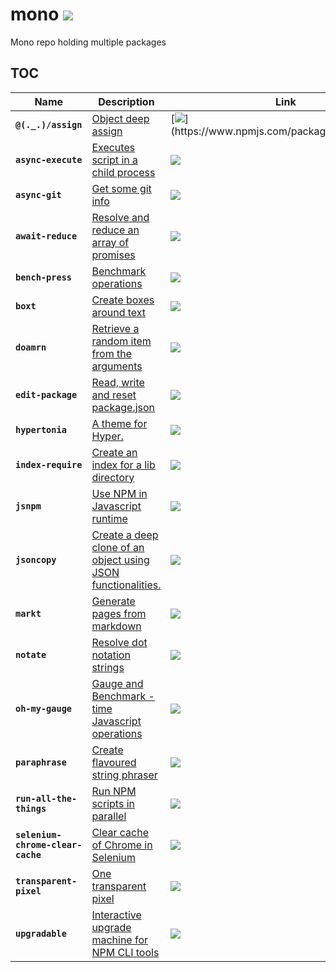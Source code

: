 # mono [![](https://circleci.com/gh/omrilotan/mono.svg?style=svg)](https://circleci.com/build-insights/gh/omrilotan/mono/master)
Mono repo holding multiple packages

## TOC

| Name | Description | Link
| --- | --- | ---
| **`@(._.)/assign`** | [Object deep assign](./packages/assign#readme) | [![](https://img.shields.io/npm/v/@(._.)/assign.svg)](https://www.npmjs.com/package/@(._.)/assign)
| **`async-execute`** | [Executes script in a child process](./packages/async-execute#readme) | [![](https://img.shields.io/npm/v/async-execute.svg)](https://www.npmjs.com/package/async-execute)
| **`async-git`** | [Get some git info](./packages/async-git#readme) | [![](https://img.shields.io/npm/v/async-git.svg)](https://www.npmjs.com/package/async-git)
| **`await-reduce`** | [Resolve and reduce an array of promises](./packages/await-reduce#readme) | [![](https://img.shields.io/npm/v/await-reduce.svg)](https://www.npmjs.com/package/await-reduce)
| **`bench-press`** | [Benchmark operations](./packages/bench-press#readme) | [![](https://img.shields.io/npm/v/bench-press.svg)](https://www.npmjs.com/package/bench-press)
| **`boxt`** | [Create boxes around text](./packages/boxt#readme) | [![](https://img.shields.io/npm/v/boxt.svg)](https://www.npmjs.com/package/boxt)
| **`doamrn`** | [Retrieve a random item from the arguments](./packages/doamrn#readme) | [![](https://img.shields.io/npm/v/doamrn.svg)](https://www.npmjs.com/package/doamrn)
| **`edit-package`** | [Read, write and reset package.json](./packages/edit-package#readme) | [![](https://img.shields.io/npm/v/edit-package.svg)](https://www.npmjs.com/package/edit-package)
| **`hypertonia`** | [A theme for Hyper.](./packages/hypertonia#readme) | [![](https://img.shields.io/npm/v/hypertonia.svg)](https://www.npmjs.com/package/hypertonia)
| **`index-require`** | [Create an index for a lib directory](./packages/index-require#readme) | [![](https://img.shields.io/npm/v/index-require.svg)](https://www.npmjs.com/package/index-require)
| **`jsnpm`** | [Use NPM in Javascript runtime](./packages/jsnpm#readme) | [![](https://img.shields.io/npm/v/jsnpm.svg)](https://www.npmjs.com/package/jsnpm)
| **`jsoncopy`** | [Create a deep clone of an object using JSON functionalities.](./packages/jsoncopy#readme) | [![](https://img.shields.io/npm/v/jsoncopy.svg)](https://www.npmjs.com/package/jsoncopy)
| **`markt`** | [Generate pages from markdown](./packages/markt#readme) | [![](https://img.shields.io/npm/v/markt.svg)](https://www.npmjs.com/package/markt)
| **`notate`** | [Resolve dot notation strings](./packages/notate#readme) | [![](https://img.shields.io/npm/v/notate.svg)](https://www.npmjs.com/package/notate)
| **`oh-my-gauge`** | [Gauge and Benchmark - time Javascript operations](./packages/oh-my-gauge#readme) | [![](https://img.shields.io/npm/v/oh-my-gauge.svg)](https://www.npmjs.com/package/oh-my-gauge)
| **`paraphrase`** | [Create flavoured string phraser](./packages/paraphrase#readme) | [![](https://img.shields.io/npm/v/paraphrase.svg)](https://www.npmjs.com/package/paraphrase)
| **`run-all-the-things`** | [Run NPM scripts in parallel](./packages/run-all-the-things#readme) | [![](https://img.shields.io/npm/v/run-all-the-things.svg)](https://www.npmjs.com/package/run-all-the-things)
| **`selenium-chrome-clear-cache`** | [Clear cache of Chrome in Selenium](./packages/selenium-chrome-clear-cache#readme) | [![](https://img.shields.io/npm/v/selenium-chrome-clear-cache.svg)](https://www.npmjs.com/package/selenium-chrome-clear-cache)
| **`transparent-pixel`** | [One transparent pixel](./packages/transparent-pixel#readme) | [![](https://img.shields.io/npm/v/transparent-pixel.svg)](https://www.npmjs.com/package/transparent-pixel)
| **`upgradable`** | [Interactive upgrade machine for NPM CLI tools](./packages/upgradable#readme) | [![](https://img.shields.io/npm/v/upgradable.svg)](https://www.npmjs.com/package/upgradable)
